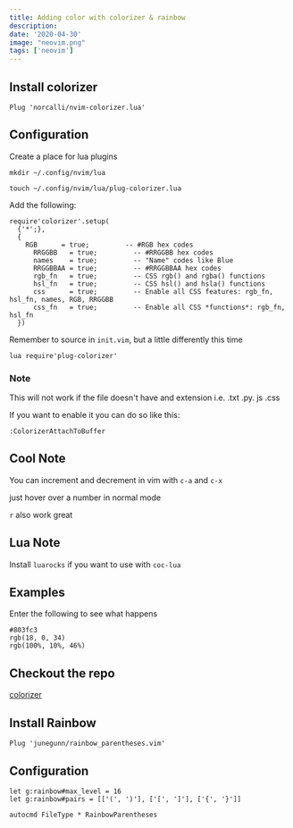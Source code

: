 ```yaml
---
title: Adding color with colorizer & rainbow
description: 
date: '2020-04-30'
image: "neovim.png"
tags: ['neovim']
---
```


## Install colorizer

```
Plug 'norcalli/nvim-colorizer.lua'
```

## Configuration

Create a place for lua plugins

```
mkdir ~/.config/nvim/lua
 
touch ~/.config/nvim/lua/plug-colorizer.lua
```

Add the following:

```
require'colorizer'.setup(
  {'*';},
  { 
    RGB      = true;         -- #RGB hex codes
	  RRGGBB   = true;         -- #RRGGBB hex codes
	  names    = true;         -- "Name" codes like Blue
	  RRGGBBAA = true;         -- #RRGGBBAA hex codes
	  rgb_fn   = true;         -- CSS rgb() and rgba() functions
	  hsl_fn   = true;         -- CSS hsl() and hsla() functions
	  css      = true;         -- Enable all CSS features: rgb_fn, hsl_fn, names, RGB, RRGGBB
	  css_fn   = true;         -- Enable all CSS *functions*: rgb_fn, hsl_fn
  })

```

Remember to source in `init.vim`, but a little differently this time

```
lua require'plug-colorizer'
```

### Note

This will not work if the file doesn't have and extension i.e. .txt .py. js .css

If you want to enable it you can do so like this:

```
:ColorizerAttachToBuffer
```

## Cool Note

You can increment and decrement in vim with `c-a` and `c-x`

just hover over a number in normal mode

`r` also work great

## Lua Note

Install `luarocks` if you want to use with `coc-lua`

## Examples

Enter the following to see what happens

```
#803fc3
rgb(18, 0, 34)
rgb(100%, 10%, 46%)
```

## Checkout the repo

[colorizer](https://github.com/norcalli/nvim-colorizer.lua)


## Install Rainbow

```
Plug 'junegunn/rainbow_parentheses.vim'
```

## Configuration

```
let g:rainbow#max_level = 16
let g:rainbow#pairs = [['(', ')'], ['[', ']'], ['{', '}']]

autocmd FileType * RainbowParentheses
```
